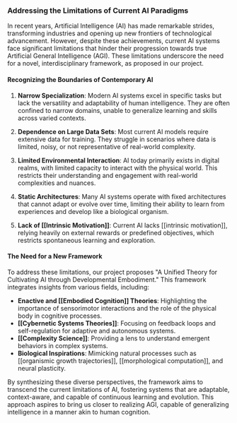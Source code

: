 ### Addressing the Limitations of Current AI Paradigms

In recent years, Artificial Intelligence (AI) has made remarkable strides, transforming industries and opening up new frontiers of technological advancement. However, despite these achievements, current AI systems face significant limitations that hinder their progression towards true Artificial General Intelligence (AGI). These limitations underscore the need for a novel, interdisciplinary framework, as proposed in our project.

#### Recognizing the Boundaries of Contemporary AI

1. **Narrow Specialization**: Modern AI systems excel in specific tasks but lack the versatility and adaptability of human intelligence. They are often confined to narrow domains, unable to generalize learning and skills across varied contexts.
    
2. **Dependence on Large Data Sets**: Most current AI models require extensive data for training. They struggle in scenarios where data is limited, noisy, or not representative of real-world complexity.
    
3. **Limited Environmental Interaction**: AI today primarily exists in digital realms, with limited capacity to interact with the physical world. This restricts their understanding and engagement with real-world complexities and nuances.
    
4. **Static Architectures**: Many AI systems operate with fixed architectures that cannot adapt or evolve over time, limiting their ability to learn from experiences and develop like a biological organism.
    
5. **Lack of [[Intrinsic Motivation]]**: Current AI lacks [[intrinsic motivation]], relying heavily on external rewards or predefined objectives, which restricts spontaneous learning and exploration.
    

#### The Need for a New Framework

To address these limitations, our project proposes "A Unified Theory for Cultivating AI through Developmental Embodiment." This framework integrates insights from various fields, including:

- **Enactive and [[Embodied Cognition]] Theories**: Highlighting the importance of sensorimotor interactions and the role of the physical body in cognitive processes.
- **[[Cybernetic Systems Theories]]**: Focusing on feedback loops and self-regulation for adaptive and autonomous systems.
- **[[Complexity Science]]**: Providing a lens to understand emergent behaviors in complex systems.
- **Biological Inspirations**: Mimicking natural processes such as [[organismic growth trajectories]], [[morphological computation]], and neural plasticity.

By synthesizing these diverse perspectives, the framework aims to transcend the current limitations of AI, fostering systems that are adaptable, context-aware, and capable of continuous learning and evolution. This approach aspires to bring us closer to realizing AGI, capable of generalizing intelligence in a manner akin to human cognition.